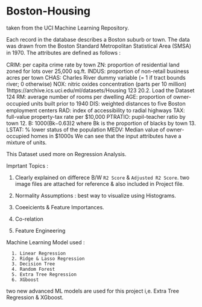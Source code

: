 # Boston-Housing

taken from the UCI Machine Learning Repository.

Each record in the database describes a Boston suburb or town. The data was drawn from the Boston Standard Metropolitan Statistical Area (SMSA) in 1970. The attributes are deﬁned as follows : 

CRIM: per capita crime rate by town
ZN: proportion of residential land zoned for lots over 25,000 sq.ft.
INDUS: proportion of non-retail business acres per town
CHAS: Charles River dummy variable (= 1 if tract bounds river; 0 otherwise)
NOX: nitric oxides concentration (parts per 10 million)
1https://archive.ics.uci.edu/ml/datasets/Housing
123
20.2. Load the Dataset 124
RM: average number of rooms per dwelling
AGE: proportion of owner-occupied units built prior to 1940
DIS: weighted distances to ﬁve Boston employment centers
RAD: index of accessibility to radial highways
TAX: full-value property-tax rate per $10,000
PTRATIO: pupil-teacher ratio by town 12. 
B: 1000(Bk−0.63)2 where Bk is the proportion of blacks by town 13. 
LSTAT: % lower status of the population
MEDV: Median value of owner-occupied homes in $1000s
We can see that the input attributes have a mixture of units.




This Dataset used more on Regression Analysis.

Imprtant Topics :

1. Clearly explained on differece B/W `R2 Score` & `Adjusted R2 Score`.
two image files are attached for reference & also included in Project file.

2. Normality Assumptions : best way to visualize using Histograms.

3. Coeeicients & Feature Importances.

4. Co-relation 

5. Feature Engineering

Machine Learning Model used :
      
      1. Linear Regression
      2. Ridge & Lasso Regression
      3. Decision Tree
      4. Random Forest
      5. Extra Tree Regression
      6. XGboost 

two new advanced ML models are used for this project i,e. Extra Tree Regression & XGboost.
